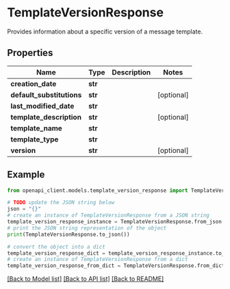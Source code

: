 # TemplateVersionResponse

Provides information about a specific version of a message template.

## Properties

Name | Type | Description | Notes
------------ | ------------- | ------------- | -------------
**creation_date** | **str** |  | 
**default_substitutions** | **str** |  | [optional] 
**last_modified_date** | **str** |  | 
**template_description** | **str** |  | [optional] 
**template_name** | **str** |  | 
**template_type** | **str** |  | 
**version** | **str** |  | [optional] 

## Example

```python
from openapi_client.models.template_version_response import TemplateVersionResponse

# TODO update the JSON string below
json = "{}"
# create an instance of TemplateVersionResponse from a JSON string
template_version_response_instance = TemplateVersionResponse.from_json(json)
# print the JSON string representation of the object
print(TemplateVersionResponse.to_json())

# convert the object into a dict
template_version_response_dict = template_version_response_instance.to_dict()
# create an instance of TemplateVersionResponse from a dict
template_version_response_from_dict = TemplateVersionResponse.from_dict(template_version_response_dict)
```
[[Back to Model list]](../README.md#documentation-for-models) [[Back to API list]](../README.md#documentation-for-api-endpoints) [[Back to README]](../README.md)


